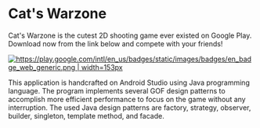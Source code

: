 # Cat's Warzone
Cat's Warzone is the cutest 2D shooting game ever existed on Google Play. Download now from the link below and compete with your friends!

[![https://play.google.com/intl/en_us/badges/static/images/badges/en_badge_web_generic.png | width=153px][1]][2]

[1]:  https://play.google.com/intl/en_us/badges/static/images/badges/en_badge_web_generic.png
[2]:  https://play.google.com/store/apps/details?id=com.catswarzone "Redirect to store page"

This application is handcrafted on Android Studio using Java programming language. The program implements several GOF design patterns to accomplish more efficient performance to focus on the game without any interruption. The used Java design patterns are factory, strategy, observer, builder, singleton, template method, and facade.